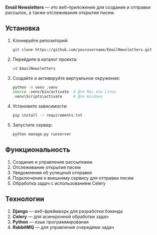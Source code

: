 **Email Newsletters** — это веб-приложение для создания и отправки рассылок, а также отслеживания открытия писем.

## Установка

1. Клонируйте репозиторий:
   ```bash
   git clone https://github.com/yourusername/EmailNewsletters.git
   
2. Перейдите в каталог проекта:
   ```bash
   cd EmailNewsletters
   
4. Создайте и активируйте виртуальное окружение:
   ```bash
   python -m venv .venv
   source .venv/bin/activate  # Для Mac или Linux
   .venv\Scripts\activate     # Для Windows
   
6. Установите зависимости:
   ```bash
   pip install -r requirements.txt
   
8. Запустите сервер:
   ```bash
   python manage.py runserver

## Функциональность

1. Создание и управление рассылками
2. Отслеживание открытия писем
3. Уведомления об успешной отправке
4. Подключение к внешнему сервису для отправки писем
5. Обработка задач с использованием Celery

   
## Технологии

1. **Django** — веб-фреймворк для разработки бэкенда
2. **Celery** — для асинхронной обработки задач
3. **Python** — язык программирования
4. **RabbitMQ** — для управления очередями задач 
